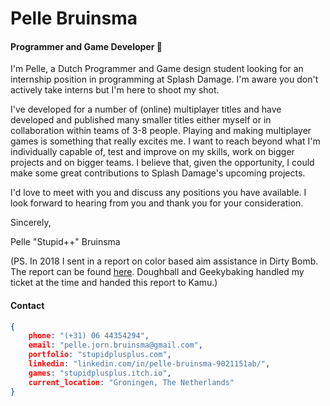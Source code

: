 # Pelle Bruinsma

#### Programmer and Game Developer :wave:

I'm Pelle, a Dutch Programmer and Game design student looking for an internship position in programming at Splash Damage. I'm aware you don't actively take interns but I'm here to shoot my shot.

I've developed for a number of (online) multiplayer titles and have developed and published many smaller titles either myself or in collaboration within teams of 3-8 people. Playing and making multiplayer games is something that really excites me. I want to reach beyond what I'm individually capable of, test and improve on my skills, work on bigger projects and on bigger teams. I believe that, given the opportunity, I could make some great contributions to Splash Damage's upcoming projects.

I'd love to meet with you and discuss any positions you have available. I look forward to hearing from you and thank you for your consideration.

Sincerely,

Pelle "Stupid++" Bruinsma



(PS. In 2018 I sent in a report on color based aim assistance in Dirty Bomb. The report can be found [here](https://docs.google.com/document/d/1aZ1ggFAXH40oZ4XZygzCP8VAoVJ9KYOOH1ogFpAhScQ/edit?usp=sharing). Doughball and Geekybaking handled my ticket at the time and handed this report to Kamu.)



#### Contact

```json
{
    phone: "(+31) 06 44354294",
    email: "pelle.jorn.bruinsma@gmail.com",
    portfolio: "stupidplusplus.com",
    linkedin: "linkedin.com/in/pelle-bruinsma-9021151ab/",
    games: "stupidplusplus.itch.io",
    current_location: "Groningen, The Netherlands"
}
```